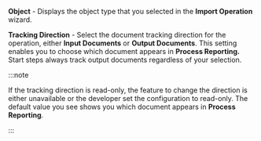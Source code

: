 
**Object** - Displays the object type that you selected in the **Import Operation** wizard.

**Tracking Direction** - Select the document tracking direction for the operation, either **Input Documents** or **Output Documents**. This setting enables you to choose which document appears in **Process Reporting.** Start steps always track output documents regardless of your selection.

:::note

If the tracking direction is read-only, the feature to change the direction is either unavailable or the developer set the configuration to read-only. The default value you see shows you which document appears in **Process Reporting**.

:::


